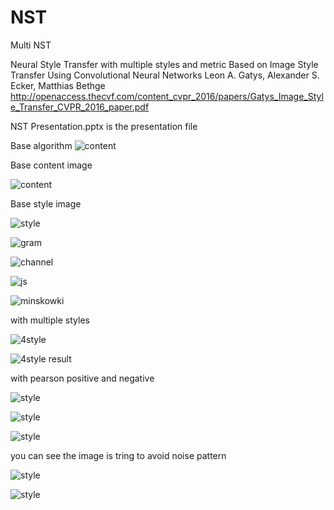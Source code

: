 # NST
Multi NST

Neural Style Transfer with multiple styles and metric
Based on Image Style Transfer Using Convolutional Neural Networks
Leon A. Gatys, Alexander S. Ecker, Matthias Bethge
http://openaccess.thecvf.com/content_cvpr_2016/papers/Gatys_Image_Style_Transfer_CVPR_2016_paper.pdf

NST Presentation.pptx is the presentation file


Base algorithm
![content](./results/algorithm.png)



Base content image

![content](./results/content.png)

Base style image

![style](./results/style.png)

![gram](./results/gram_matrix.png)

![channel](./results/channel-wise_mean_matrix.png)

![js](./results/js_divergence.png)

![minskowki](./results/minskowki_distance.png)



with multiple styles

![4style](./results/4styles.png)

![4style result](./results/4styles_result.png)


with pearson positive and negative

![style](./results/noise_style.png)

![style](./results/noise_positive.png)

![style](./results/noise_negative.png)

you can see the image is tring to avoid noise pattern

![style](./results/rectangle_style.png)

![style](./results/rectangle_negative.png)


